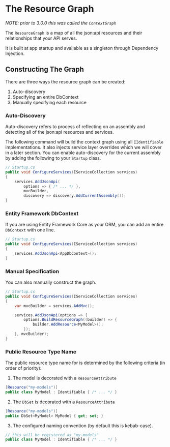 # The Resource Graph

_NOTE: prior to 3.0.0 this was called the `ContextGraph`_

The `ResourceGraph` is a map of all the json:api resources and their relationships that your API serves.

It is built at app startup and available as a singleton through Dependency Injection.

## Constructing The Graph

There are three ways the resource graph can be created:

1. Auto-discovery
2. Specifying an entire DbContext
3. Manually specifying each resource

### Auto-Discovery

Auto-discovery refers to process of reflecting on an assembly and 
detecting all of the json:api resources and services.

The following command will build the context graph using all `IIdentifiable`
implementations. It also injects service layer overrides which we will 
cover in a later section. You can enable auto-discovery for the 
current assembly by adding the following to your `Startup` class.

```c#
// Startup.cs
public void ConfigureServices(IServiceCollection services)
{
    services.AddJsonApi(
        options => { /* ... */ }, 
        mvcBuilder,
        discovery => discovery.AddCurrentAssembly());
}
```

### Entity Framework DbContext

If you are using Entity Framework Core as your ORM, you can add an entire `DbContext` with one line.

```c#
// Startup.cs
public void ConfigureServices(IServiceCollection services)
{
    services.AddJsonApi<AppDbContext>();
}
```

### Manual Specification

You can also manually construct the graph.

```c#
// Startup.cs
public void ConfigureServices(IServiceCollection services)
{
    var mvcBuilder = services.AddMvc();

    services.AddJsonApi(options => {
        options.BuildResourceGraph((builder) => {
            builder.AddResource<MyModel>();
        });
    }, mvcBuilder);
}
```

### Public Resource Type Name

The public resource type name for is determined by the following criteria (in order of priority):

1. The model is decorated with a `ResourceAttribute`
```c#
[Resource("my-models")]
public class MyModel : Identifiable { /* ... */ }
```

2. The `DbSet` is decorated with a `ResourceAttribute`
```c#
[Resource("my-models")] 
public DbSet<MyModel> MyModel { get; set; }
```

3. The configured naming convention (by default this is kebab-case).
```c#
// this will be registered as "my-models"
public class MyModel : Identifiable { /* ... */ }
```
